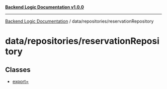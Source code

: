 [**Backend Logic Documentation v1.0.0**](../../../README.md)

***

[Backend Logic Documentation](../../../README.md) / data/repositories/reservationRepository

# data/repositories/reservationRepository

## Classes

- [export=](classes/export=.md)

